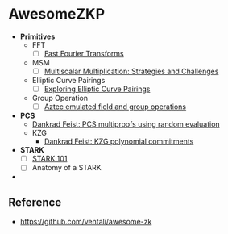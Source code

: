 # AwesomeZKP

- **Primitives**
  - FFT
  	- [ ] [Fast Fourier Transforms](https://vitalik.ca/general/2019/05/12/fft.html)
  - MSM
  	- [ ] [Multiscalar Multiplication: Strategies and Challenges](https://www.entropy1729.com/multiscalar-multiplication/)
  - Elliptic Curve Pairings
  	- [ ] [Exploring Elliptic Curve Pairings](https://vitalik.ca/general/2017/01/14/exploring_ecp.html)
  - Group Operation
  	- [ ] [Aztec emulated field and group operations](https://hackmd.io/@arielg/B13JoihA8)
- **PCS**
  - [Dankrad Feist: PCS multiproofs using random evaluation](https://dankradfeist.de/ethereum/2021/06/18/pcs-multiproofs.html)
  - KZG
  	- [Dankrad Feist: KZG polynomial commitments](https://dankradfeist.de/ethereum/2020/06/16/kate-polynomial-commitments.html)
- **STARK**
  - [ ] [STARK 101](https://starkware.co/stark-101/)
  - [ ] Anatomy of a STARK
- 





## Reference

- https://github.com/ventali/awesome-zk